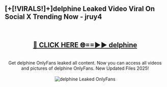 <h2>[+[!VIRALS!]+]delphine Leaked Video Viral On Social X Trending Now - jruy4</h2>
<br>
<div align="center">
<h2><a href="https://libra.edu.pl?delphine" rel="nofollow">🔴 CLICK HERE 🌐==►► delphine</a></h2>
<br>
Get delphine OnlyFans leaked all content. Now you can access all videos and pictures of delphine OnlyFans. New Updated Files 2025!
<br>
<br>
<a href="https://libra.edu.pl?delphine" rel="nofollow" data-target="animated-image.originalLink"><img src="https://i.ibb.co.com/WyWwxjT/player-gif2.gif" alt="delphine Leaked OnlyFans" style="max-width: 100%; display: inline-block;" data-target="animated-image.originalImage"></a>
</div>
<br>